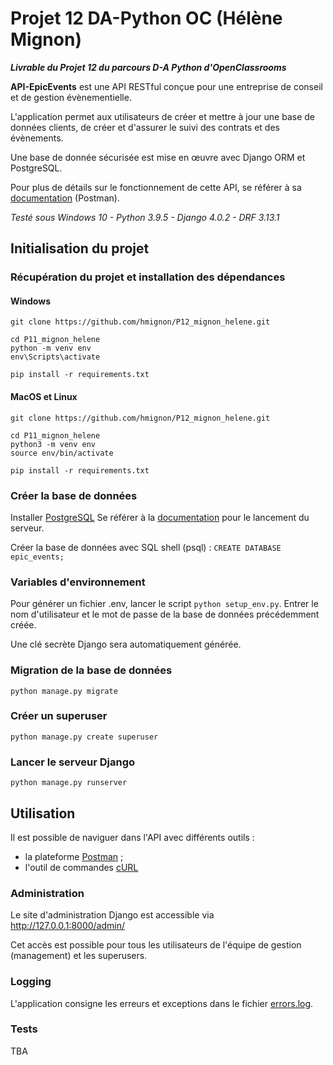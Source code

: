 # Projet 12 DA-Python OC (Hélène Mignon)

***Livrable du Projet 12 du parcours D-A Python d'OpenClassrooms***

**API-EpicEvents** est une API RESTful conçue pour une entreprise de conseil et de gestion évènementielle.

L'application permet aux utilisateurs de créer et mettre à jour une base de données clients, 
de créer et d'assurer le suivi des contrats et des évènements.

Une base de donnée sécurisée est mise en œuvre avec Django ORM et PostgreSQL.

Pour plus de détails sur le fonctionnement de cette API, se référer à sa 
[documentation](https://documenter.getpostman.com/view/19098124/UVkvHCLn) (Postman).

_Testé sous Windows 10 - Python 3.9.5 - Django 4.0.2 - DRF 3.13.1_

## Initialisation du projet

### Récupération du projet et installation des dépendances

#### Windows
```
git clone https://github.com/hmignon/P12_mignon_helene.git

cd P11_mignon_helene 
python -m venv env 
env\Scripts\activate

pip install -r requirements.txt
```

#### MacOS et Linux
```
git clone https://github.com/hmignon/P12_mignon_helene.git

cd P11_mignon_helene 
python3 -m venv env 
source env/bin/activate

pip install -r requirements.txt
```

### Créer la base de données

Installer [PostgreSQL](https://www.postgresql.org/download/)
Se référer à la [documentation](https://www.postgresql.org) pour le lancement du serveur.

Créer la base de données avec SQL shell (psql) : ```CREATE DATABASE epic_events;```


### Variables d'environnement

Pour générer un fichier .env, lancer le script ```python setup_env.py```.
Entrer le nom d'utilisateur et le mot de passe de la base de données précédemment créée.

Une clé secrète Django sera automatiquement générée.


### Migration de la base de données

```
python manage.py migrate
```

### Créer un superuser

```
python manage.py create superuser
```

### Lancer le serveur Django

```
python manage.py runserver
```

## Utilisation

Il est possible de naviguer dans l'API avec différents outils :

- la plateforme [Postman](https://www.postman.com/) ;
- l'outil de commandes [cURL](https://curl.se)

### Administration

Le site d'administration Django est accessible via http://127.0.0.1:8000/admin/

Cet accès est possible pour tous les utilisateurs de l'équipe de gestion (management) et les superusers.

### Logging

L'application consigne les erreurs et exceptions dans le fichier [errors.log](errors.log).

### Tests

TBA